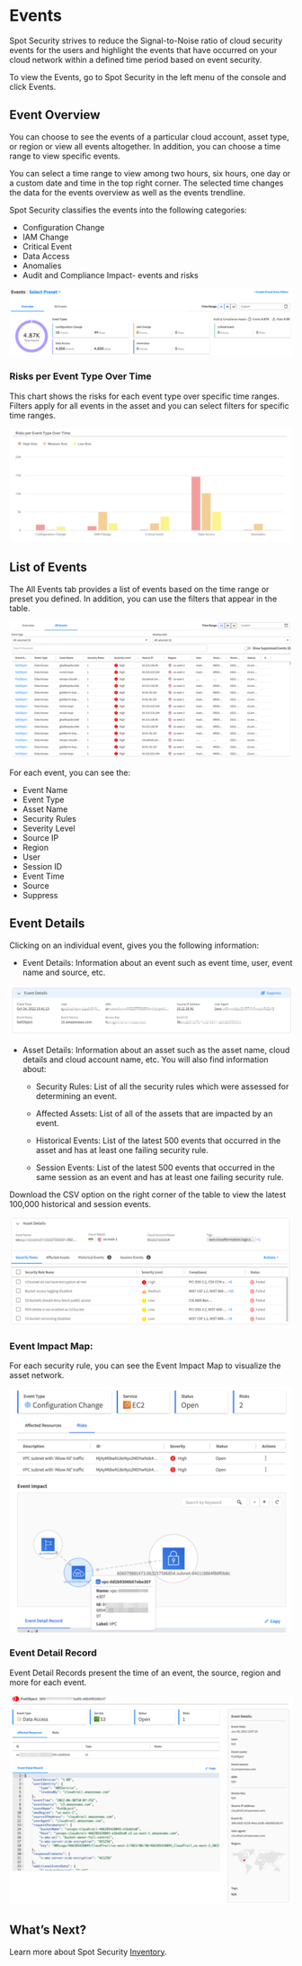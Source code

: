 <meta name="robots" content="noindex">

# Events

Spot Security strives to reduce the Signal-to-Noise ratio of cloud security events for the users and highlight the events that have occurred on your cloud network within a defined time period based on event security.

To view the Events, go to Spot Security in the left menu of the console and click Events.

## Event Overview
You can choose to see the events of a particular cloud account, asset type, or region or view all events altogether. In addition, you can choose a time range to view specific events.

You can select a time range to view among two hours, six hours, one day or a custom date and time in the top right corner. The selected time changes the data for the events overview as well as the events trendline.

Spot Security classifies the events into the following categories:

* Configuration Change
* IAM Change
* Critical Event
* Data Access
* Anomalies
* Audit and Compliance Impact- events and risks

<img src="/spot-security/_media/events-a1.png" />

### Risks per Event Type Over Time
This chart shows the risks for each event type over specific time ranges. Filters apply for all events in the asset and you can select filters for specific time ranges.

<img src="/spot-security/_media/events-i.png" />

## List of Events

The All Events tab provides a list of events based on the time range or preset you defined. In addition, you can use the filters that appear in the table.

<img src="/spot-security/_media/events-b1.png" />

For each event, you can see the:
* Event Name
* Event Type
* Asset Name
* Security Rules
* Severity Level
* Source IP
* Region
* User
* Session ID
* Event Time
* Source
* Suppress

## Event Details
Clicking on an individual event, gives you the following information:
* Event Details: Information about an event such as event time, user, event name and source, etc.

<img src="/spot-security/_media/events-e.png" />

* Asset Details: Information about an asset such as the asset name, cloud details and cloud account name, etc. You will also find information about:

  - Security Rules: List of all the security rules which were assessed for determining an event.

  - Affected Assets: List of all of the assets that are impacted by an event.

  - Historical Events: List of the latest 500 events that occurred in the asset and has at least one failing security rule.

  - Session Events: List of the latest 500 events that occurred in the same session as an event and has at least one failing security rule.

Download the CSV option on the right corner of the table to view the latest	100,000 historical and session events.

<img src="/spot-security/_media/events-f1.png" />

### Event Impact Map:
For each security rule, you can see the Event Impact Map to visualize the asset network.

<img src="/spot-security/_media/events-c.png" />

### Event Detail Record

Event Detail Records present the time of an event, the source, region and more for each event.

<img src="/spot-security/_media/events-d.png" />

## What’s Next?
Learn more about Spot Security [Inventory](spot-security/features/inventory).
